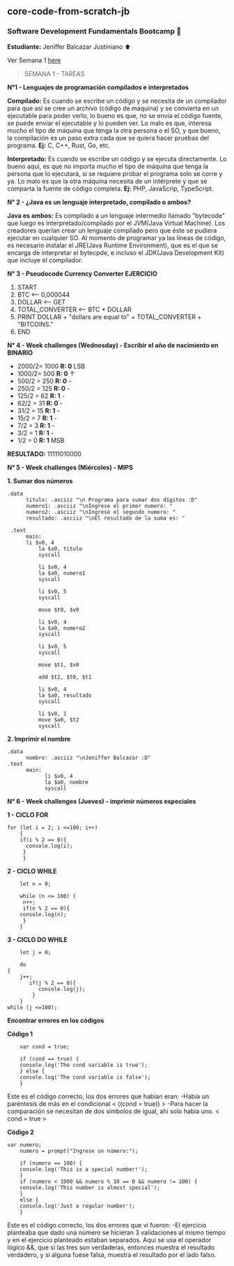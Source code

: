 ## core-code-from-scratch-jb

### Software Development Fundamentals Bootcamp :rocket:

**Estudiante:** Jeniffer Balcazar Justiniano :arrow_up:

Ver Semana 1 [here](semana1.md)


> SEMANA 1 - TAREAS

**N°1 - Lenguajes de programación compilados e interpretados**

**Compilado:** Es cuando se escribe un código y se necesita de un compilador para que así se cree un archivo (código de máquina) y se convierta en un ejecutable para poder verlo, lo bueno es que, no se envía el código fuente, se puede enviar el ejecutable y lo pueden ver. Lo malo es que, interesa mucho el tipo de máquina que tenga la otra persona o el SO, y que bueno, la compilación es un paso extra cada que se quiera hacer pruebas del programa. **Ej:** C, C++, Rust, Go, etc.

**Interpretado:** Es cuando se escribe un código y se ejecuta directamente. Lo bueno aquí, es que no importa mucho el tipo de máquina que tenga la persona que lo ejecutará, si se requiere probar el programa solo se corre y ya. Lo malo es que la otra máquina necesita de un intérprete y que se comparta la fuente de código completa. **Ej:** PHP, JavaScrip, TypeScript.

**N° 2 - ¿Java es un lenguaje interpretado, compilado o ambos?**

**Java es ambos:** Es compilado a un lenguaje intermedio llamado "bytecode" que luego es interpretado/compilado por el JVM(Java Virtual Machine). Los creadores querían crear un lenguaje compilado pero que éste se pudiera ejecutar en cualquier SO. Al momento de programar ya las líneas de código, es necesario instalar el JRE(Java Runtime Environment), que es el que se encarga de interpretar el bytecpde, e incluso el JDK(Java Development Kit) que incluye el compilador.

**N° 3 - Pseudocode Currency Converter EJERCICIO**

  1. START
  2. BTC                <-- 0,000044
  3. DOLLAR             <-- GET
  4. TOTAL_CONVERTER    <-- BTC * DOLLAR
  5. PRINT DOLLAR + "dollars are equal to" + TOTAL_CONVERTER + "BITCOINS."
  6. END

**N° 4 - Week challenges (Wednesday) - Escribir el año de nacimiento en BINARIO**

  - 2000/2= 1000  **R: 0**  LSB
  - 1000/2= 500   **R: 0**   ↑
  - 500/2 = 250   **R: 0**   -
  - 250/2 = 125   **R: 0**   -
  - 125/2 = 62    **R: 1**   -
  - 62/2 = 31     **R: 0**   -
  - 31/2 = 15     **R: 1**   -
  - 15/2 = 7      **R: 1**   -
  - 7/2 = 3       **R: 1**   -
  - 3/2 = 1       **R: 1**   -
  - 1/2 = 0       **R: 1**  MSB
  
  **RESULTADO:** 11111010000
  
  **N° 5 - Week challenges (Miércoles) - MIPS**
  
**1. Sumar dos números**

    .data
	      titulo: .asciiz "\n Programa para sumar dos dígitos :D"
	      numero1: .asciiz "\nIngrese el primer numero: "
	      numero2: .asciiz "\nIngrese el segundo numero: "
	      resultado: .asciiz "\nEl resultado de la suma es: "
	     
     .text
	      main:
	      li $v0, 4
              la $a0, titulo
              syscall 
              
              li $v0, 4
              la $a0, numero1
              syscall

              li $v0, 5
              syscall

              move $t0, $v0

              li $v0, 4
              la $a0, numero2
              syscall

              li $v0, 5
              syscall

              move $t1, $v0
              
              add $t2, $t0, $t1

              li $v0, 4
              la $a0, resultado
              syscall 
              
              li $v0, 1
              move $a0, $t2
              syscall
              
**2. Imprimir el nombre**

    .data
          nombre: .asciiz "\nJeniffer Balcazar :D"
    .text
          main:
                li $v0, 4
                la $a0, nombre
                syscall

  **N° 6 - Week challenges (Jueves) - imprimir números especiales**
  
  **1 - CICLO FOR**
  
	for (let i = 2; i <=100; i++) 
	    {
		if(i % 2 == 0){
		  console.log(i);
		 }
	     }

  **2 - CICLO WHILE**

        let n = 0;
	
        while (n <= 100) {
	     n++;
	     if(n % 2 == 0){
		console.log(n);
	     }
        }

**3 - CICLO DO WHILE** 

        let j = 0;
	
        do 
	{
        j++;
           if(j % 2 == 0){
              console.log(j);
            }
        } 
	while (j <=100);
	
**Encontrar errores en los códigos**

**Código 1**

        var cond = true;

        if (cond == true) {
        console.log('The cond variable is true');
        } else {
        console.log('The cond variable is false');
        }
	
Este es el código correcto, los dos errores que habían eran:
	-Había un paréntesis de más en el condicional <  ((cond = true))  >
	-Para hacer la comparación se necesitan de dos símbolos de igual, ahí solo había uno. <  cond = true  >

**Código 2**

	var numero;
        numero = prompt("Ingrese un número:");

        if (numero == 100) {
        console.log('This is a special number!');
        }
        if (numero < 1000 && numero % 10 == 0 && numero != 100) {
        console.log('This number is almost special');
        } 
        else {
        console.log('Just a regular number');
        }
	
Este es el código correcto, los dos errores que vi fueron:
	-El ejercicio planteaba que dado una número se hicieran 3 validaciones al mismo tiempo y en el ejercicio planteado estaban separados. Aqui se usa el operador 		lógico &&, que si las tres son verdaderas, entonces muestra el resultado verdadero, y si alguna fuese falsa, muestra el resultado por el lado falso.
